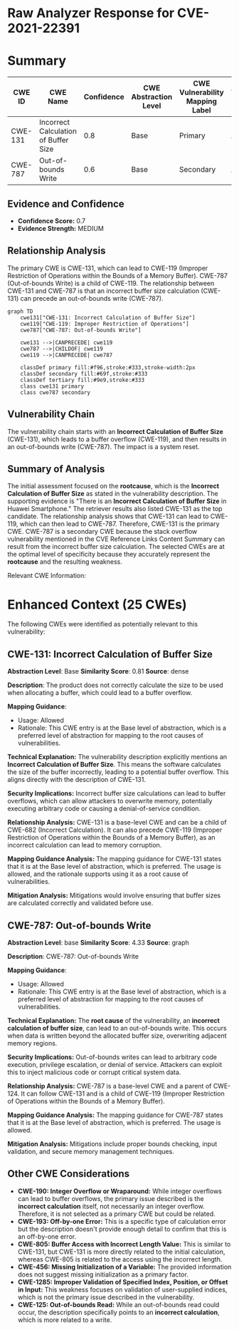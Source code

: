 # Raw Analyzer Response for CVE-2021-22391

# Summary
| CWE ID | CWE Name | Confidence | CWE Abstraction Level | CWE Vulnerability Mapping Label | CWE-Vulnerability Mapping Notes |
|---|---|---|---|---|---|
| CWE-131 | Incorrect Calculation of Buffer Size | 0.8 | Base | Primary | Allowed |
| CWE-787 | Out-of-bounds Write | 0.6 | Base | Secondary | Allowed |

## Evidence and Confidence

*   **Confidence Score:** 0.7
*   **Evidence Strength:** MEDIUM

## Relationship Analysis
The primary CWE is CWE-131, which can lead to CWE-119 (Improper Restriction of Operations within the Bounds of a Memory Buffer). CWE-787 (Out-of-bounds Write) is a child of CWE-119. The relationship between CWE-131 and CWE-787 is that an incorrect buffer size calculation (CWE-131) can precede an out-of-bounds write (CWE-787).

```mermaid
graph TD
    cwe131["CWE-131: Incorrect Calculation of Buffer Size"]
    cwe119["CWE-119: Improper Restriction of Operations"]
    cwe787["CWE-787: Out-of-bounds Write"]
    
    cwe131 -->|CANPRECEDE| cwe119
    cwe787 -->|CHILDOF| cwe119
    cwe119 -->|CANPRECEDE| cwe787

    classDef primary fill:#f96,stroke:#333,stroke-width:2px
    classDef secondary fill:#69f,stroke:#333
    classDef tertiary fill:#9e9,stroke:#333
    class cwe131 primary
    class cwe787 secondary
```

## Vulnerability Chain
The vulnerability chain starts with an **Incorrect Calculation of Buffer Size** (CWE-131), which leads to a buffer overflow (CWE-119), and then results in an out-of-bounds write (CWE-787). The impact is a system reset.

## Summary of Analysis
The initial assessment focused on the **rootcause**, which is the **Incorrect Calculation of Buffer Size** as stated in the vulnerability description. The supporting evidence is "There is an **Incorrect Calculation of Buffer Size** in Huawei Smartphone." The retriever results also listed CWE-131 as the top candidate. The relationship analysis shows that CWE-131 can lead to CWE-119, which can then lead to CWE-787. Therefore, CWE-131 is the primary CWE. CWE-787 is a secondary CWE because the stack overflow vulnerability mentioned in the CVE Reference Links Content Summary can result from the incorrect buffer size calculation. The selected CWEs are at the optimal level of specificity because they accurately represent the **rootcause** and the resulting weakness.

Relevant CWE Information:

# Enhanced Context (25 CWEs)
The following CWEs were identified as potentially relevant to this vulnerability:

## CWE-131: Incorrect Calculation of Buffer Size
**Abstraction Level**: Base
**Similarity Score**: 0.81
**Source**: dense

**Description**:
The product does not correctly calculate the size to be used when allocating a buffer, which could lead to a buffer overflow.

**Mapping Guidance**:
- Usage: Allowed
- Rationale: This CWE entry is at the Base level of abstraction, which is a preferred level of abstraction for mapping to the root causes of vulnerabilities.

**Technical Explanation:** The vulnerability description explicitly mentions an **Incorrect Calculation of Buffer Size**. This means the software calculates the size of the buffer incorrectly, leading to a potential buffer overflow. This aligns directly with the description of CWE-131.

**Security Implications:** Incorrect buffer size calculations can lead to buffer overflows, which can allow attackers to overwrite memory, potentially executing arbitrary code or causing a denial-of-service condition.

**Relationship Analysis:** CWE-131 is a base-level CWE and can be a child of CWE-682 (Incorrect Calculation). It can also precede CWE-119 (Improper Restriction of Operations within the Bounds of a Memory Buffer), as an incorrect calculation can lead to memory corruption.

**Mapping Guidance Analysis:** The mapping guidance for CWE-131 states that it is at the Base level of abstraction, which is preferred. The usage is allowed, and the rationale supports using it as a root cause of vulnerabilities.

**Mitigation Analysis:** Mitigations would involve ensuring that buffer sizes are calculated correctly and validated before use.

## CWE-787: Out-of-bounds Write
**Abstraction Level**: base
**Similarity Score**: 4.33
**Source**: graph

**Description**:
CWE-787: Out-of-bounds Write

**Mapping Guidance**:
- Usage: Allowed
- Rationale: This CWE entry is at the Base level of abstraction, which is a preferred level of abstraction for mapping to the root causes of vulnerabilities.

**Technical Explanation:** The **root cause** of the vulnerability, an **incorrect calculation of buffer size**, can lead to an out-of-bounds write. This occurs when data is written beyond the allocated buffer size, overwriting adjacent memory regions.

**Security Implications:** Out-of-bounds writes can lead to arbitrary code execution, privilege escalation, or denial of service. Attackers can exploit this to inject malicious code or corrupt critical system data.

**Relationship Analysis:** CWE-787 is a base-level CWE and a parent of CWE-124. It can follow CWE-131 and is a child of CWE-119 (Improper Restriction of Operations within the Bounds of a Memory Buffer).

**Mapping Guidance Analysis:** The mapping guidance for CWE-787 states that it is at the Base level of abstraction, which is preferred. The usage is allowed.

**Mitigation Analysis:** Mitigations include proper bounds checking, input validation, and secure memory management techniques.

## Other CWE Considerations

*   **CWE-190: Integer Overflow or Wraparound:** While integer overflows can lead to buffer overflows, the primary issue described is the **incorrect calculation** itself, not necessarily an integer overflow. Therefore, it is not selected as a primary CWE but could be related.
*   **CWE-193: Off-by-one Error:** This is a specific type of calculation error but the description doesn't provide enough detail to confirm that this is an off-by-one error.
*   **CWE-805: Buffer Access with Incorrect Length Value:** This is similar to CWE-131, but CWE-131 is more directly related to the initial calculation, whereas CWE-805 is related to the access using the incorrect length.
*   **CWE-456: Missing Initialization of a Variable:** The provided information does not suggest missing initialization as a primary factor.
*   **CWE-1285: Improper Validation of Specified Index, Position, or Offset in Input:** This weakness focuses on validation of user-supplied indices, which is not the primary issue described in the vulnerability.
*   **CWE-125: Out-of-bounds Read:** While an out-of-bounds read could occur, the description specifically points to an **incorrect calculation**, which is more related to a write.